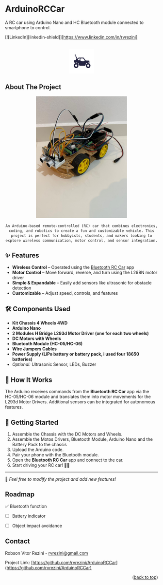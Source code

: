 # ArduinoRCCar
A RC car using Arduino Nano and HC Bluetooth module connected to smartphone to control.


<a id="readme-top"></a>
[![LinkedIn][linkedin-shield]][https://www.linkedin.com/in/rvrezini]



<!-- PROJECT LOGO -->
<br />
<div align="center">
  <a href="https://github.com/rvrezini/ArduinoRCCar">
    <img src="images/logo.png" alt="Logo" width="80" height="80">
  </a>
  </div>

<!-- ABOUT THE PROJECT -->
## About The Project
<div align="center">
    <img src="images/image2.jpeg" alt="RCcar" width="300">

    An Arduino-based remote-controlled (RC) car that combines electronics, coding, and robotics to create a fun and customizable vehicle. This project is perfect for hobbyists, students, and makers looking to explore wireless communication, motor control, and sensor integration.
</div>

## ✨ Features
- **Wireless Control** – Operated using the [Bluetooth RC Car](https://bluetooth-rc-controller.br.aptoide.com/app) app  
- **Motor Control** – Move forward, reverse, and turn using the L298N motor driver  
- **Simple & Expandable** – Easily add sensors like ultrasonic for obstacle detection  
- **Customizable** – Adjust speed, controls, and features  

## 🛠️ Components Used
- **Kit Chassis 4 Wheels 4WD**
- **Arduino Nano**  
- **2 Modules H Bridge L293d Motor Driver (one for each two wheels)**  
- **DC Motors with Wheels**  
- **Bluetooth Module (HC-05/HC-06)**  
- **Wire Jumpers Cables**
- **Power Supply (LiPo battery or battery pack, i used four 18650 batteries)**  
- *Optional:* Ultrasonic Sensor, LEDs, Buzzer  

## 📜 How It Works
The Arduino receives commands from the **Bluetooth RC Car** app via the HC-05/HC-06 module and translates them into motor movements for the L293d Motor Drivers. Additional sensors can be integrated for autonomous features.

## 🚀 Getting Started
1. Assemble the Chassis with the DC Motors and Wheels.  
2. Assemble the Motos Drivers, Bluetooth Module, Arduino Nano and the Battery Pack to the chassis
2. Upload the Arduino code.  
3. Pair your phone with the Bluetooth module.  
4. Open the **Bluetooth RC Car** app and connect to the car.  
5. Start driving your RC car! 🚗💨  

---

📌 *Feel free to modify the project and add new features!*



<!-- ROADMAP -->
## Roadmap

✅ Bluetooth function
- [ ] Battery indicator
- [ ] Object impact avoidance



<!-- CONTACT -->
## Contact

Robson Vitor Rezini - rvrezini@gmail.com

Project Link: [https://github.com/rvrezini/ArduinoRCCar](https://github.com/rvrezini/ArduinoRCCar)

<p align="right">(<a href="#readme-top">back to top</a>)</p> 